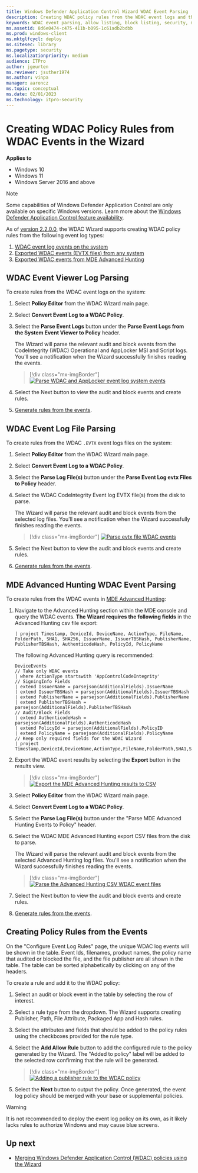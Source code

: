 ```yaml
---
title: Windows Defender Application Control Wizard WDAC Event Parsing
description: Creating WDAC policy rules from the WDAC event logs and the MDE Advanced Hunting WDAC events.
keywords: WDAC event parsing, allow listing, block listing, security, malware
ms.assetid: 8d6e0474-c475-411b-b095-1c61adb2bdbb
ms.prod: windows-client
ms.mktglfcycl: deploy
ms.sitesec: library
ms.pagetype: security
ms.localizationpriority: medium
audience: ITPro
author: jgeurten
ms.reviewer: jsuther1974
ms.author: vinpa
manager: aaroncz
ms.topic: conceptual
ms.date: 02/01/2023
ms.technology: itpro-security
---
```


# Creating WDAC Policy Rules from WDAC Events in the Wizard

**Applies to**

- Windows 10
- Windows 11
- Windows Server 2016 and above

> [!NOTE]
> Some capabilities of Windows Defender Application Control are only available on specific Windows versions. Learn more about the [Windows Defender Application Control feature availability](../feature-availability.md).

As of [version 2.2.0.0](https://webapp-wdac-wizard.azurewebsites.net/archives.html), the WDAC Wizard supports creating WDAC policy rules from the following event log types: 

1. [WDAC event log events on the system](#wdac-event-viewer-log-parsing)
2. [Exported WDAC events (EVTX files) from any system](#wdac-event-log-file-parsing)
3. [Exported WDAC events from MDE Advanced Hunting](#mde-advanced-hunting-wdac-event-parsing)


## WDAC Event Viewer Log Parsing

To create rules from the WDAC event logs on the system:

1. Select **Policy Editor** from the WDAC Wizard main page.
2. Select **Convert Event Log to a WDAC Policy**.
3. Select the **Parse Event Logs** button under the **Parse Event Logs from the System Event Viewer to Policy** header.

   The Wizard will parse the relevant audit and block events from the CodeIntegrity (WDAC) Operational and AppLocker MSI and Script logs. You'll see a notification when the Wizard successfully finishes reading the events. 

   > [!div class="mx-imgBorder"]
   > [![Parse WDAC and AppLocker event log system events](../images/wdac-wizard-event-log-system.png)](../images/wdac-wizard-event-log-system-expanded.png)

4. Select the Next button to view the audit and block events and create rules.
5. [Generate rules from the events](#creating-policy-rules-from-the-events).

## WDAC Event Log File Parsing

To create rules from the WDAC `.EVTX` event logs files on the system:

1. Select **Policy Editor** from the WDAC Wizard main page.
2. Select **Convert Event Log to a WDAC Policy**.
3. Select the **Parse Log File(s)** button under the **Parse Event Log evtx Files to Policy** header.
4. Select the WDAC CodeIntegrity Event log EVTX file(s) from the disk to parse.

   The Wizard will parse the relevant audit and block events from the selected log files. You'll see a notification when the Wizard successfully finishes reading the events. 

   > [!div class="mx-imgBorder"]
   > [![Parse evtx file WDAC events](../images/wdac-wizard-event-log-files.png)](../images/wdac-wizard-event-log-files-expanded.png)

5. Select the Next button to view the audit and block events and create rules.
6. [Generate rules from the events](#creating-policy-rules-from-the-events).

## MDE Advanced Hunting WDAC Event Parsing

To create rules from the WDAC events in [MDE Advanced Hunting](../operations/querying-application-control-events-centrally-using-advanced-hunting.md):

1. Navigate to the Advanced Hunting section within the MDE console and query the WDAC events. **The Wizard requires the following fields** in the Advanced Hunting csv file export: 

   ```KQL
   | project Timestamp, DeviceId, DeviceName, ActionType, FileName, FolderPath, SHA1, SHA256, IssuerName, IssuerTBSHash, PublisherName, PublisherTBSHash, AuthenticodeHash, PolicyId, PolicyName
   ```

   The following Advanced Hunting query is recommended:

   ```KQL
   DeviceEvents 
   // Take only WDAC events
   | where ActionType startswith 'AppControlCodeIntegrity' 
   // SigningInfo Fields
   | extend IssuerName = parsejson(AdditionalFields).IssuerName
   | extend IssuerTBSHash = parsejson(AdditionalFields).IssuerTBSHash
   | extend PublisherName = parsejson(AdditionalFields).PublisherName
   | extend PublisherTBSHash = parsejson(AdditionalFields).PublisherTBSHash
   // Audit/Block Fields
   | extend AuthenticodeHash = parsejson(AdditionalFields).AuthenticodeHash
   | extend PolicyId = parsejson(AdditionalFields).PolicyID
   | extend PolicyName = parsejson(AdditionalFields).PolicyName
   // Keep only required fields for the WDAC Wizard
   | project Timestamp,DeviceId,DeviceName,ActionType,FileName,FolderPath,SHA1,SHA256,IssuerName,IssuerTBSHash,PublisherName,PublisherTBSHash,AuthenticodeHash,PolicyId,PolicyName
   ```

2. Export the WDAC event results by selecting the **Export** button in the results view.

   > [!div class="mx-imgBorder"]
   > [![Export the MDE Advanced Hunting results to CSV](../images/wdac-wizard-event-log-mde-ah-export.png)](../images/wdac-wizard-event-log-mde-ah-export-expanded.png)

3. Select **Policy Editor** from the WDAC Wizard main page.
4. Select **Convert Event Log to a WDAC Policy**.
5. Select the **Parse Log File(s)** button under the "Parse MDE Advanced Hunting Events to Policy" header.
6. Select the WDAC MDE Advanced Hunting export CSV files from the disk to parse.

   The Wizard will parse the relevant audit and block events from the selected Advanced Hunting log files. You'll see a notification when the Wizard successfully finishes reading the events. 

   > [!div class="mx-imgBorder"]
   > [![Parse the Advanced Hunting CSV WDAC event files](../images/wdac-wizard-event-log-mde-ah-parsing.png)](../images/wdac-wizard-event-log-mde-ah-parsing-expanded.png)

7. Select the Next button to view the audit and block events and create rules.
8. [Generate rules from the events](#creating-policy-rules-from-the-events).

## Creating Policy Rules from the Events

On the "Configure Event Log Rules" page, the unique WDAC log events will be shown in the table. Event Ids, filenames, product names, the policy name that audited or blocked the file, and the file publisher are all shown in the table. The table can be sorted alphabetically by clicking on any of the headers. 

To create a rule and add it to the WDAC policy: 

1. Select an audit or block event in the table by selecting the row of interest.
2. Select a rule type from the dropdown. The Wizard supports creating Publisher, Path, File Attribute, Packaged App and Hash rules.
3. Select the attributes and fields that should be added to the policy rules using the checkboxes provided for the rule type.
4. Select the **Add Allow Rule** button to add the configured rule to the policy generated by the Wizard. The "Added to policy" label will be added to the selected row confirming that the rule will be generated.

   > [!div class="mx-imgBorder"]
   > [![Adding a publisher rule to the WDAC policy](../images/wdac-wizard-event-rule-creation.png)](../images/wdac-wizard-event-rule-creation-expanded.png)

5. Select the **Next** button to output the policy. Once generated, the event log policy should be merged with your base or supplemental policies. 

> [!WARNING]
> It is not recommended to deploy the event log policy on its own, as it likely lacks rules to authorize Windows and may cause blue screens.


## Up next

- [Merging Windows Defender Application Control (WDAC) policies using the Wizard](wdac-wizard-merging-policies.md)
